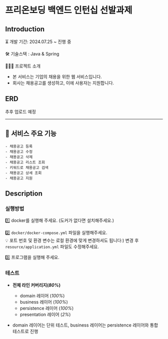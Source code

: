 # 프리온보딩 백엔드 인턴십 선발과제

## Introduction

⏳ 개발 기간: 2024.07.25 ~ 진행 중

🛠️ 기술스택 : Java & Spring

👩🏻‍💻 프로젝트 소개

- 본 서비스는 기업의 채용을 위한 웹 서비스입니다.
- 회사는 채용공고를 생성하고, 이에 사용자는 지원합니다.

## ERD

추후 업로드 예정

---

## 📂 서비스 주요 기능

    - 채용공고 등록
    - 채용공고 수정
    - 채용공고 삭제
    - 채용공고 리스트 조회
    - 키워드로 채용공고 검색
    - 채용공고 상세 조회
    - 채용공고 지원

## Description

### 실행방법

1️⃣ docker를 실행해 주세요. (도커가 없다면 설치해주세요.)

2️⃣ ```docker/docker-compose.yml``` 파일을 실행해주세요. </br>
💡 포트 번호 및 환경 변수는 로컬 환경에 맞게 변경하셔도 됩니다:) 변경 후 ```resource/application.yml``` 파일도 수정해주세요.

3️⃣ 프로그램을 실행해 주세요.

### 테스트

- **전체 라인 커버리지(_80%_)**
    - domain 레이어 (_100%_)
    - business 레이어 (_100%_)
    - persistence 레이어 (_100%_)
    - presentation 레이어 (_2%_)

- domain 레이어는 단위 테스트, business 레이어는 persistence 레이어와 통합 테스트로 진행


